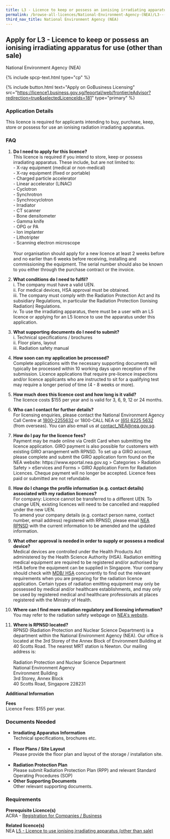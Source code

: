 ```yaml
---
title: L3 - Licence to keep or possess an ionising irradiating apparatus for use (other than sale)
permalink: /browse-all-licences/National-Environment-Agency-(NEA)/L3---Licence-to-keep-or-possess-an-ionising-irradiating-apparatus-for-use-(other-than-sale)
third_nav_title: National Environment Agency (NEA)
---
```


## Apply for L3 - Licence to keep or possess an ionising irradiating apparatus for use (other than sale)

National Environment Agency (NEA)

{% include spcp-text.html type="cp" %}

{% include button.html text="Apply on GoBusiness Licensing" src="https://licence1.business.gov.sg/feportal/web/frontier/eAdvisor?redirection=true&selectedLicenceIds=181" type="primary" %}

<H3>Application Details</H3>

<p>This licence is required for applicants intending to buy, purchase, keep, store or possess for use an ionising radiation irradiating apparatus.</p>
<h3>FAQ</h3>
<ol>
<li>
<p><strong>Do I need to apply for this licence?</strong><br />This licence is required if you intend to store, keep or possess irradiating apparatus. These include, but are not limited to: <br />- X-ray equipment (medical or non-medical)<br />- X-ray equipment (fixed or portable)<br />- Charged particle accelerator<br />- Linear accelerator (LINAC)<br />- Cyclotron<br />- Synchrotron<br />- Synchrocyclotron<br />- Irradiator<br />- CT scanner<br />- Bone densitometer<br />- Gamma knife<br />- OPG or PA<br />- Ion implanter<br />- Lithotripter<br />- Scanning electron microscope<br /><br />Your organisation should apply for a new licence at least 2 weeks before and no earlier than 6 weeks before receiving, installing and commissioning the equipment. The serial number should also be known to you either through the purchase contract or the invoice.</p>
</li>
<li>
<p><strong>What conditions do I need to fulfil?</strong><br />i. The company must have a valid UEN.<br />ii. For medical devices, HSA approval must be obtained.<br />iii. The company must comply with the Radiation Protection Act and its subsidiary Regulations, in particular the Radiation Protection (Ionising Radiation) Regulations.<br />iv. To use the irradiating apparatus, there must be a user with an L5 licence or applying for an L5 licence to use the apparatus under this application.</p>
</li>
<li>
<p><strong>What supporting documents do I need to submit?</strong><br />i. Technical specifications / brochures<br />ii. Floor plans, layout<br />iii. Radiation safety manual</p>
</li>
<li>
<p><strong>How soon can my application be processed?</strong><br />Complete applications with the necessary supporting documents will typically be processed within 10 working days upon reception of the submission. Licence applications that require pre-licence inspections and/or licence applicants who are instructed to sit for a qualifying test may require a longer period of time (4 - 8 weeks or more).</p>
</li>
<li>
<p><strong>How much does this licence cost and how long is it valid?</strong><br />The licence costs $155 per year and is valid for 3, 6, 9, 12 or 24 months.</p>
</li>
<li>
<p><strong>Who can I contact for further details?</strong><br />For licensing enquiries, please contact the National Environment Agency Call Centre at <a href="tel:18002255632" target="_blank" rel="noopener">1800-2255632</a> or 1800-CALL NEA or <a href="tel:6562255632" target="_blank" rel="noopener">(65) 6225 5632</a> (from overseas). You can also email us at <a href="mailto:contact_NEA@nea.gov.sg" target="_blank" rel="noopener">contact_NEA@nea.gov.sg</a>.</p>
</li>
<li>
<p><strong>How do I pay for the licence fees?<br /></strong>Payment may be made online via Credit Card when submitting the licence application. GIRO payment is also possible for customers with existing GIRO arrangement with RPNSD. To set up a GIRO account, please complete and submit the GIRO application form found on the NEA website: https://www.eportal.nea.gov.sg > Categories > Radiation Safety > eServices and Forms > GIRO Application Form for Radiation Licences. Cheque payment will no longer be accepted. Licence fees paid or submitted are not refundable.</p>
</li>
<li>
<p><strong>How do I change the profile information (e.g. contact details) associated with my radiation licences?</strong><br />For company: Licence cannot be transferred to a different UEN. To change UEN, existing licences will need to be cancelled and reapplied under the new UEN.<br />To amend your company details (e.g. contact person name, contact number, email address) registered with RPNSD, please email <a href="mailto:NEA_RPNSD_Licence@nea.gov.sg" target="_blank" rel="noopener">NEA RPNSD</a>  with the current information to be amended and the updated information.</p>
</li>
<li>
<p><strong>What other approval is needed in order to supply or possess a medical device?</strong><br />Medical devices are controlled under the Health Products Act administered by the Health Science Authority (HSA). Radiation emitting medical equipment are required to be registered and/or authorised by HSA before the equipment can be supplied in Singapore. Your company should check with <a href="http://www.hsa.gov.sg" target="_blank" rel="noopener">MDB/ HSA</a> concurrently to find out the relevant requirements when you are preparing for the radiation licence application. Certain types of radiation emitting equipment may only be possessed by medical and/or healthcare establishments, and may only be used by registered medical and healthcare professionals at places registered with the Ministry of Health.</p>
</li>
<li>
<p><strong>Where can I find more radiation regulatory and licensing information?</strong><br />You may refer to the radiation safety webpage on <a href="https://www.nea.gov.sg/our-services/radiation-safety" target="_blank" rel="noopener">NEA's website</a>.</p>
</li>
<li>
<p><strong>Where is RPNSD located?</strong><br />RPNSD (Radiation Protection and Nuclear Science Department) is a department within the National Environment Agency (NEA). Our office is located at the 3rd Storey of the Annex Block of Environment Building at 40 Scotts Road. The nearest MRT station is Newton. Our mailing address is: <br /><br />Radiation Protection and Nuclear Science Department<br />National Environment Agency<br />Environment Building<br />3rd Storey, Annex Block<br />40 Scotts Road, Singapore 228231</p>
</li>
</ol>

<strong>Additional Information</strong>

<p><strong>Fees</strong><br />Licence Fees: $155 per year.</p>

<H3>Documents Needed</H3>

<ul>
<li><strong>Irradiating Apparatus Information</strong><br />Technical specifications, brochures etc.<br /><br /></li>
<li><strong>Floor Plans / Site Layout</strong><br />Please provide the floor plan and layout of the storage / installation site.<br /><br /></li>
<li><strong>Radiation Protection Plan</strong><br />Please submit Radiation Protection Plan (RPP) and relevant Standard Operating Procedures (SOP)</li>
<li><strong>Other Supporting Documents</strong><br />Other relevant supporting documents.</li>
</ul>

<H3>Requirements</H3>

<p><strong>Prerequisite Licence(s)</strong><br />ACRA - <a href="https://www.acra.gov.sg/Home/" target="_blank" rel="noopener">Registration for Companies / Business</a></p>
<p><strong>Related licence(s)</strong><br />NEA <a href="https://licence1.business.gov.sg/feportal/web/frontier/eAdvisor?redirection=true&selectedLicenceIds=183" target="_blank" rel="noopener">L5 - Licence to use ionising irradiating apparatus (other than sale)</a></p>

